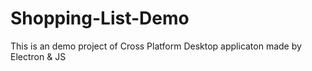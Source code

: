 # Shopping-List-Demo
This is an demo project of Cross Platform Desktop applicaton made by Electron &amp; JS
